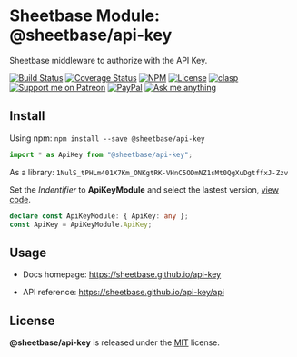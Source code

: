 # Sheetbase Module: @sheetbase/api-key

Sheetbase middleware to authorize with the API Key.

<!-- <block:header> -->

[![Build Status](https://travis-ci.com/sheetbase/api-key.svg?branch=master)](https://travis-ci.com/sheetbase/api-key) [![Coverage Status](https://coveralls.io/repos/github/sheetbase/api-key/badge.svg?branch=master)](https://coveralls.io/github/sheetbase/api-key?branch=master) [![NPM](https://img.shields.io/npm/v/@sheetbase/api-key.svg)](https://www.npmjs.com/package/@sheetbase/api-key) [![License][license_badge]][license_url] [![clasp][clasp_badge]][clasp_url] [![Support me on Patreon][patreon_badge]][patreon_url] [![PayPal][paypal_donate_badge]][paypal_donate_url] [![Ask me anything][ask_me_badge]][ask_me_url]

<!-- </block:header> -->

## Install

Using npm: `npm install --save @sheetbase/api-key`

```ts
import * as ApiKey from "@sheetbase/api-key";
```

As a library: `1NulS_tPHLm401X7Km_ONKgtRK-VHnC5ODmNZ1sMt0QgXuDgtffxJ-Zzv`

Set the _Indentifier_ to **ApiKeyModule** and select the lastest version, [view code](https://script.google.com/d/1NulS_tPHLm401X7Km_ONKgtRK-VHnC5ODmNZ1sMt0QgXuDgtffxJ-Zzv/edit?usp=sharing).

```ts
declare const ApiKeyModule: { ApiKey: any };
const ApiKey = ApiKeyModule.ApiKey;
```

## Usage

- Docs homepage: https://sheetbase.github.io/api-key

- API reference: https://sheetbase.github.io/api-key/api

## License

**@sheetbase/api-key** is released under the [MIT](https://github.com/sheetbase/api-key/blob/master/LICENSE) license.

<!-- <block:footer> -->

[license_badge]: https://img.shields.io/github/license/mashape/apistatus.svg
[license_url]: https://github.com/sheetbase/api-key/blob/master/LICENSE
[clasp_badge]: https://img.shields.io/badge/built%20with-clasp-4285f4.svg
[clasp_url]: https://github.com/google/clasp
[patreon_badge]: https://lamnhan.github.io/assets/images/badges/patreon.svg
[patreon_url]: https://www.patreon.com/lamnhan
[paypal_donate_badge]: https://lamnhan.github.io/assets/images/badges/paypal_donate.svg
[paypal_donate_url]: https://www.paypal.me/lamnhan
[ask_me_badge]: https://img.shields.io/badge/ask/me-anything-1abc9c.svg
[ask_me_url]: https://m.me/sheetbase

<!-- </block:footer> -->

